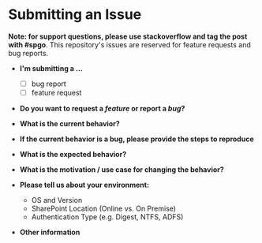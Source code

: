 # Submitting an Issue

**Note: for support questions, please use stackoverflow and tag the post with #spgo**. This repository's issues are reserved for feature requests and bug reports.

* **I'm submitting a ...**

  * [ ] bug report
  * [ ] feature request

* **Do you want to request a *feature* or report a *bug*?**

* **What is the current behavior?**

* **If the current behavior is a bug, please provide the steps to reproduce**

* **What is the expected behavior?**

* **What is the motivation / use case for changing the behavior?**

* **Please tell us about your environment:**
  
  * OS and Version
  * SharePoint Location (Online vs. On Premise)
  * Authentication Type (e.g. Digest, NTFS, ADFS)

* **Other information**
